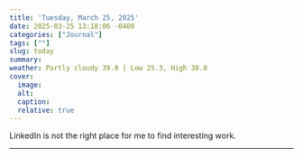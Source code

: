 ```yaml
---
title: 'Tuesday, March 25, 2025'
date: 2025-03-25 13:18:06 -0400
categories: ["Journal"]
tags: [""]
slug: today
summary: 
weather: Partly cloudy 39.0 | Low 25.3, High 38.8
cover: 
  image: 
  alt: 
  caption: 
  relative: true
---
```



LinkedIn is not the right place for me to find interesting work.

----

